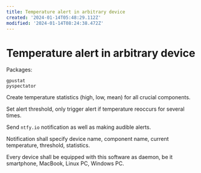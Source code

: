 ```yaml
---
title: Temperature alert in arbitrary device
created: '2024-01-14T05:48:29.112Z'
modified: '2024-01-14T08:24:38.472Z'
---
```


# Temperature alert in arbitrary device

Packages:

```
gpustat
pyspectator
```

Create temperature statistics (high, low, mean) for all crucial components.

Set alert threshold, only trigger alert if temperature reoccurs for several times.

Send `ntfy.io` notification as well as making audible alerts.

Notification shall specify device name, component name, current temperature, threshold, statistics.

Every device shall be equipped with this software as daemon, be it smartphone, MacBook, Linux PC, Windows PC.
